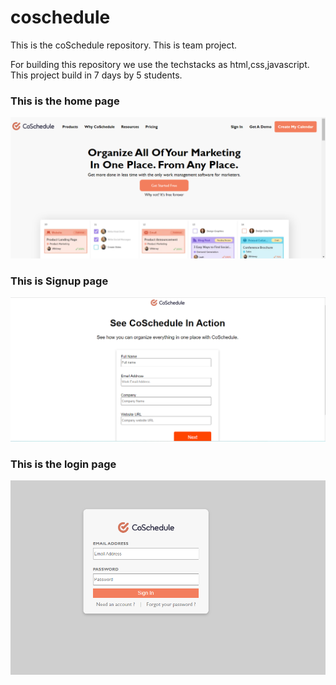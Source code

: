 # coschedule
This is the coSchedule repository. This is team project.
<p>
For building this repository we use the techstacks as html,css,javascript.
This project build in 7 days by 5 students.
</p>
<h3>This is the home page</h3>
<img src = "./homepage.jpg.png"/>
<h3>This is Signup page </h3>
<img src = "./signup.jpg.png"/>
<h3>This is the login page</h3>
<img src = "./loginpage.jpg.png"/>
